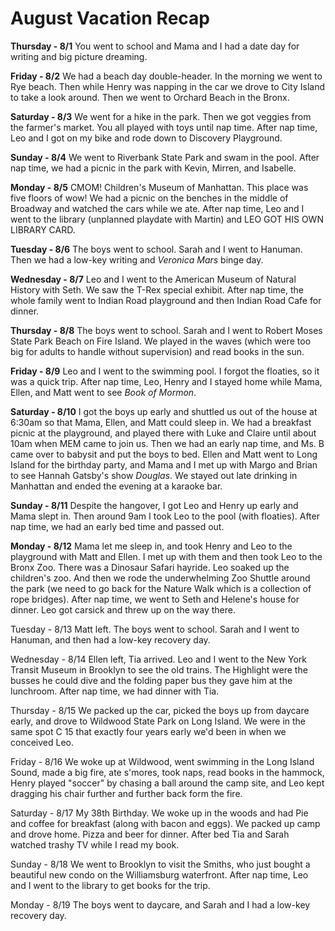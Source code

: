 # August Vacation Recap

**Thursday - 8/1**
You went to school and Mama and I had a date day for writing and big picture dreaming. 

**Friday - 8/2**
We had a beach day double-header. In the morning we went to Rye beach. Then while Henry was napping in the car we drove to City Island to take a look around. Then we went to Orchard Beach in the Bronx. 

**Saturday - 8/3**
We went for a hike in the park. Then we got veggies from the farmer's market. You all played with toys until nap time. After nap time, Leo and I got on my bike and rode down to Discovery Playground. 

**Sunday - 8/4**
We went to Riverbank State Park and swam in the pool. After nap time, we had a picnic in the park with Kevin, Mirren, and Isabelle. 

**Monday - 8/5**
CMOM! Children's Museum of Manhattan. This place was five floors of wow! We had a picnic on the benches in the middle of Broadway and watched the cars while we ate. After nap time, Leo and I went to the library (unplanned playdate with Martin) and LEO GOT HIS OWN LIBRARY CARD. 

**Tuesday - 8/6**
The boys went to school. Sarah and I went to Hanuman. Then we had a low-key writing and _Veronica Mars_ binge day.

**Wednesday - 8/7**
Leo and I went to the American Museum of Natural History with Seth. We saw the T-Rex special exhibit. After nap time, the whole family went to Indian Road playground and then Indian Road Cafe for dinner. 

**Thursday - 8/8**
The boys went to school. Sarah and I went to Robert Moses State Park Beach on Fire Island. We played in the waves (which were too big for adults to handle without supervision) and read books in the sun.

**Friday - 8/9**
Leo and I went to the swimming pool. I forgot the floaties, so it was a quick trip. After nap time, Leo, Henry and I stayed home while Mama, Ellen, and Matt went to see _Book of Mormon_. 

**Saturday - 8/10**
I got the boys up early and shuttled us out of the house at 6:30am so that Mama, Ellen, and Matt could sleep in. We had a breakfast picnic at the playground, and played there with Luke and Claire until about 10am when MEM came to join us. Then we had an early nap time, and Ms. B came over to babysit and put the boys to bed. Ellen and Matt went to Long Island for the birthday party, and Mama and I met up with Margo and Brian to see Hannah Gatsby's show _Douglas_. We stayed out late drinking in Manhattan and ended the evening at a karaoke bar. 

**Sunday - 8/11**
Despite the hangover, I got Leo and Henry up early and Mama slept in. Then around 9am I took Leo to the pool (with floaties). After nap time, we had an early bed time and passed out.

**Monday - 8/12**
Mama let me sleep in, and took Henry and Leo to the playground with Matt and Ellen. I met up with them and then took Leo to the Bronx Zoo. There was a Dinosaur Safari hayride. Leo soaked up the children's zoo. And then we rode the underwhelming Zoo Shuttle around the park (we need to go back for the Nature Walk which is a collection of rope bridges). After nap time, we went to Seth and Helene's house for dinner. Leo got carsick and threw up on the way there. 

Tuesday - 8/13
Matt left. The boys went to school. Sarah and I went to Hanuman, and then had a low-key recovery day.

Wednesday - 8/14
Ellen left, Tia arrived. Leo and I went to the New York Transit Museum in Brooklyn to see the old trains. The Highlight were the busses he could dive and the folding paper bus they gave him at the lunchroom. After nap time, we had dinner with Tia. 

Thursday - 8/15
We packed up the car, picked the boys up from daycare early, and drove to Wildwood State Park on Long Island. We were in the same spot C 15 that exactly four years early we'd been in when we conceived Leo. 

Friday - 8/16
We woke up at Wildwood, went swimming in the Long Island Sound, made a big fire, ate s'mores, took naps, read books in the hammock, Henry played "soccer" by chasing a ball around the camp site, and Leo kept dragging his chair further and further back form the fire.

Saturday - 8/17
My 38th Birthday. We woke up in the woods and had Pie and coffee for breakfast (along with bacon and eggs). We packed up camp and drove home. Pizza and beer for dinner. After bed Tia and Sarah watched trashy TV while I read my book. 

Sunday - 8/18
We went to Brooklyn to visit the Smiths, who just bought a beautiful new condo on the Williamsburg waterfront. After nap time, Leo and I went to the library to get books for the trip.

Monday - 8/19
The boys went to daycare, and Sarah and I had a low-key recovery day. 


